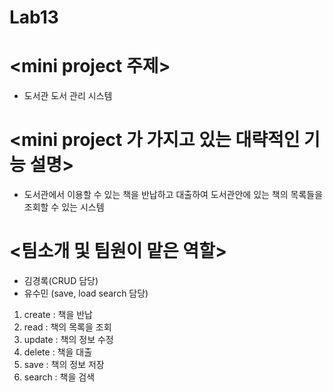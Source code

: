# Lab13
# <mini project 주제>
 * 도서관 도서 관리 시스템
# <mini project 가 가지고 있는 대략적인 기능 설명>
 * 도서관에서 이용할 수 있는 책을 반납하고 대출하여 도서관안에 있는 책의 목록들을 조회할 수 있는 시스템
# <팀소개 및 팀원이 맡은 역할>
 * 김경록(CRUD 담당)
 * 유수민 (save, load search 담당)
 1. create : 책을 반납
 2. read : 책의 목록을 조회
 3. update : 책의 정보 수정
 4. delete : 책을 대출
 5. save : 책의 정보 저장
 6. search : 책을 검색
